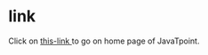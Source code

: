 # link
<!DOCTYPE html>  
<html>  
<head>  
    <title></title>  
</head>  
<body>  
<p>Click on <a href="https://www.javatpoint.com/" target="_blank"> this-link </a>to go on home page of JavaTpoint.</p>  
</body>  
</html>  
